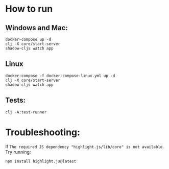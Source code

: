 # How to run

## Windows and Mac:
```shell
docker-compose up -d
clj -X core/start-server
shadow-cljs watch app 
```

## Linux
```shell
docker-compose -f docker-compose-linux.yml up -d
clj -X core/start-server
shadow-cljs watch app 
```

## Tests:

```shell
clj -A:test-runner
```


# Troubleshooting:

If `The required JS dependency "highlight.js/lib/core" is not available`.
Try running:

```shell
npm install highlight.js@latest
```
